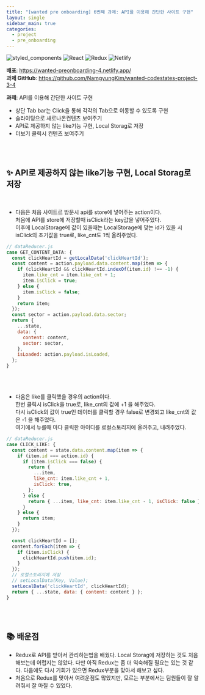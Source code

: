 ```yaml
---
title: "[wanted pre onboarding] 6번째 과제: API를 이용해 간단한 사이트 구현"
layout: single
sidebar_main: true
categories:
  - project
  - pre_onboarding
---
```


![styled_components](https://img.shields.io/badge/styled_components-DB7093?style=flat-square&logo=styled-components&logoColor=white)
![React](https://img.shields.io/badge/React-61DAFB?style=flat-square&logo=React&logoColor=white)
![Redux](https://img.shields.io/badge/Redux-764ABC?style=flat-square&logo=Redux&logoColor=white)
![Netlify](https://img.shields.io/badge/Netlify-00C7B7?style=flat-square&logo=Netlify&logoColor=white)  

**배포**: <https://wanted-preonboarding-4.netlify.app/>  
**과제 GitHub**: <https://github.com/NamgyungKim/wanted-codestates-project-3-4>

**과제**: API를 이용해 간단한 사이트 구현
- 상단 Tab bar는 Click을 통해 각각의 Tab으로 이동할 수 있도록 구현
- 슬라이딩으로 새로나온컨텐츠 보여주기
- API로 제공하지 않는 like기능 구현, Local Storag로 저장
- 더보기 클릭시 컨텐츠 보여주기

<br /><br />

## ✨ API로 제공하지 않는 like기능 구현, Local Storag로 저장

<br />

- 다음은 처음 사이트르 방문시 api를 store에 넣어주는 action이다.  
처음에 API를 store에 저장할때 isClick라는 key값을 넣어주었다.   
이후에 LocalStorage에 값이 있을때는 LocalStorage에 맞는 id가 있을 시 isClick의 초기값을 true로, like_cnt도 1씩 올려주었다.  

```js
// dataReducer.js
case GET_CONTENT_DATA: {
  const clickHeartId = getLocalData('clickHeartId');
  const content = action.payload.data.content.map(item => {
    if (clickHeartId && clickHeartId.indexOf(item.id) !== -1) {
      item.like_cnt = item.like_cnt + 1;
      item.isClick = true;
    } else {
      item.isClick = false;
    }
    return item;
  });
  const sector = action.payload.data.sector;
  return {
    ...state,
    data: {
      content: content,
      sector: sector,
    },
    isLoaded: action.payload.isLoaded,
  };
}
```
 <br /><br />

- 다음은 like를 클릭했을 경우의 action이다.  
한번 클릭시 isClick을 true로, like_cnt의 값에 +1 을 해주었다.  
다시 isClick의 값이 true인 데이터를 클릭할 경우 false로 변경되고 like_cnt의 값은 -1 을 해주었다.  
여기에서 누를때 마다 클릭한 아이디를 로컬스토리지에 올려주고, 내려주었다.

```js
// dataReducer.js
case CLICK_LIKE: {
  const content = state.data.content.map(item => {
    if (item.id === action.id) {
      if (item.isClick === false) {
        return {
          ...item,
          like_cnt: item.like_cnt + 1,
          isClick: true,
        };
      } else {
        return { ...item, like_cnt: item.like_cnt - 1, isClick: false };
      }
    } else {
      return item;
    }
  });

  const clickHeartId = [];
  content.forEach(item => {
    if (item.isClick) {
      clickHeartId.push(item.id);
    }
  });
  // 로컬스토리지에 저장
  // setLocalData(Key, Value);
  setLocalData('clickHeartId', clickHeartId);
  return { ...state, data: { content: content } };
}
```




<br /><br />

## 📚 배운점

- Redux로 API를 받아서 관리하는법을 배웠다. Local Storag에 저장하는 것도 처음해보는데 어렵지는 않았다. 다만 아직 Redux는 좀 더 익숙해질 필요는 있는 것 같다. 다음에도 다시 기회가 있으면 Redux부분을 맞아서 해보고 싶다.
- 처음으로 Redux를 맞아서 여려운점도 많았지만, 모르는 부분에서는 팀원들이 잘 알려줘서 잘 마칠 수 있었다.

<br /><br /><br /><br />
